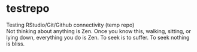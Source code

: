# testrepo
Testing RStudio/Git/Github connectivity (temp repo)  
Not thinking about anything is Zen.
Once you know this, walking, sitting, or lying down, everything you do is Zen.
To seek is to suffer. To seek nothing is bliss.
